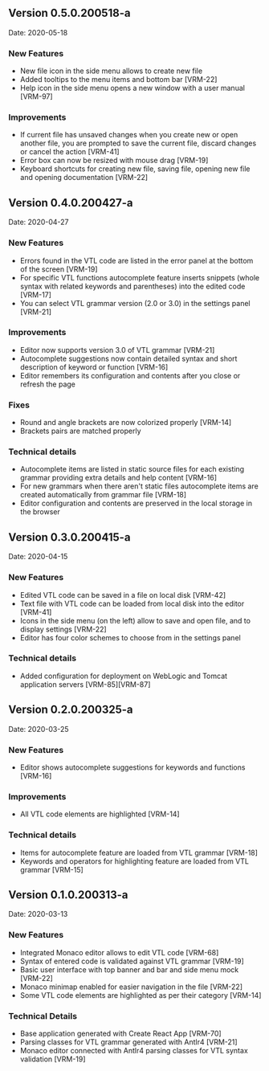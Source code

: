 ## Version 0.5.0.200518-a
Date: 2020-05-18

### New Features
- New file icon in the side menu allows to create new file
- Added tooltips to the menu items and bottom bar [VRM-22]
- Help icon in the side menu opens a new window with a user manual [VRM-97]

### Improvements
- If current file has unsaved changes when you create new or open another file, you are prompted to save the current file, discard changes or cancel the action [VRM-41]
- Error box can now be resized with mouse drag [VRM-19]
- Keyboard shortcuts for creating new file, saving file, opening new file and opening documentation [VRM-22]


## Version 0.4.0.200427-a
Date: 2020-04-27

### New Features
- Errors found in the VTL code are listed in the error panel at the bottom of the screen [VRM-19]
- For specific VTL functions autocomplete feature inserts snippets (whole syntax with related keywords and parentheses) into the edited code [VRM-17]
- You can select VTL grammar version (2.0 or 3.0) in the settings panel [VRM-21]

### Improvements
- Editor now supports version 3.0 of VTL grammar [VRM-21]
- Autocomplete suggestions now contain detailed syntax and short description of keyword or function [VRM-16]
- Editor remembers its configuration and contents after you close or refresh the page

### Fixes
- Round and angle brackets are now colorized properly [VRM-14]
- Brackets pairs are matched properly

### Technical details
- Autocomplete items are listed in static source files for each existing grammar providing extra details and help content [VRM-16]
- For new grammars when there aren't static files autocomplete items are created automatically from grammar file [VRM-18]
- Editor configuration and contents are preserved in the local storage in the browser


## Version 0.3.0.200415-a
Date: 2020-04-15

### New Features
- Edited VTL code can be saved in a file on local disk [VRM-42]
- Text file with VTL code can be loaded from local disk into the editor [VRM-41]
- Icons in the side menu (on the left) allow to save and open file, and to display settings [VRM-22]
- Editor has four color schemes to choose from in the settings panel

### Technical details
- Added configuration for deployment on WebLogic and Tomcat application servers [VRM-85][VRM-87]


## Version 0.2.0.200325-a
Date: 2020-03-25

### New Features
- Editor shows autocomplete suggestions for keywords and functions [VRM-16]

### Improvements
- All VTL code elements are highlighted [VRM-14]

### Technical details
- Items for autocomplete feature are loaded from VTL grammar [VRM-18]
- Keywords and operators for highlighting feature are loaded from VTL grammar [VRM-15]


## Version 0.1.0.200313-a
Date: 2020-03-13

### New Features
- Integrated Monaco editor allows to edit VTL code [VRM-68]
- Syntax of entered code is validated against VTL grammar [VRM-19]
- Basic user interface with top banner and bar and side menu mock [VRM-22]
- Monaco minimap enabled for easier navigation in the file [VRM-22]
- Some VTL code elements are highlighted as per their category [VRM-14]

### Technical Details
- Base application generated with Create React App [VRM-70]
- Parsing classes for VTL grammar generated with Antlr4 [VRM-21]
- Monaco editor connected with Antlr4 parsing classes for VTL syntax validation [VRM-19]